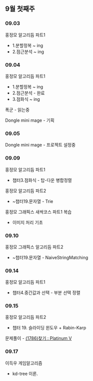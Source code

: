 ## 9월 첫째주

### 09.03

홍정모 알고리듬 파트1

- 1.분할정복 ~ ing
- 2.점근분석 ~ ing

### 09.04

홍정모 알고리듬 파트1

- 1.분할정복 ~ ing
- 2.점근분석 - 완료
- 3.점화식 ~ ing

폭군 - 읽는중

Dongle mini mage - 기획

### 09.05

Dongle mini mage - 프로젝트 설정중

### 09.09

홍정모 알고리듬 파트1

- 챕터3.점화식 - 탑-다운 병합정렬

홍정모 알고리듬 파트2

- ~챕터19.문자열 - Trie

홍정모 그래픽스 새싹코스 파트1 복습

- 이미지 처리 기초

### 09.10

홍정모 그래픽스 알고리듬 파트2

- ~챕터19.문자열 - NaiveStringMatching

### 09.14

홍정모 알고리듬 파트1

- 챕터4.중간값과 선택 - 부분 선택 정렬

### 09.15

홍정모 알고리듬 파트2

- 챕터 19. 슬라이딩 윈도우 + Rabin-Karp

문제풀이 - [(1786)찾기 : Platinum V](https://www.acmicpc.net/problem/1786)

### 09.17

이득우 게임알고리즘

- kd-tree 이론.
